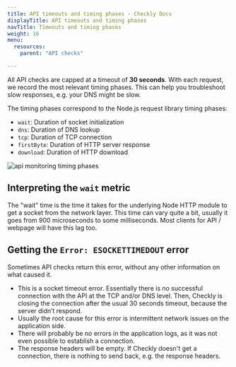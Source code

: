 ```yaml
---
title: API timeouts and timing phases - Checkly Docs
displayTitle: API timeouts and timing phases
navTitle: Timeouts and timing phases
weight: 16
menu:
  resources:
    parent: "API checks"

---
```


All API checks are capped at a timeout of **30 seconds**. With each request, we record the most relevant timing phases. This can help you troubleshoot slow responses, e.g. your DNS might be slow.

The timing phases correspond to the Node.js request library timing phases:

- `wait`: Duration of socket initialization
- `dns`: Duration of DNS lookup
- `tcp`: Duration of TCP connection
- `firstByte`: Duration of HTTP server response
- `download`: Duration of HTTP download

![api monitoring timing phases](/docs/images/api-checks/timing-phases.png)

## Interpreting the `wait` metric  

The "wait" time is the time it takes for the underlying Node HTTP module to get a socket from the network layer. 
This time can vary quite a bit, usually it goes from 900 microseconds to some milliseconds. Most clients for API / webpage will have this lag too.

## Getting the `Error: ESOCKETTIMEDOUT` error

Sometimes API checks return this error, without any other information on what caused it. 
 
- This is a socket timeout error. Essentially there is no successful connection with the API at the TCP and/or DNS level. 
Then, Checkly is closing the connection after the usual 30 seconds timeout, because the server didn’t respond. 
- Usually the root cause for this error is intermittent network issues on the application side.
- There will probably be no errors in the application logs, as it was not even possible to establish a connection.
- The response headers will be empty. If Checkly doesn't get a connection, there is nothing to send back, e.g. the response headers.

